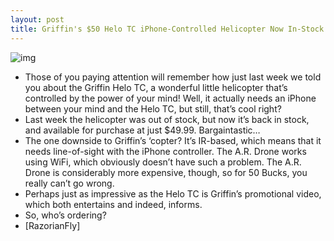 ```yaml
---
layout: post
title: Griffin's $50 Helo TC iPhone-Controlled Helicopter Now In-Stock!
---
```

![img](http://media.idownloadblog.com/wp-content/uploads/2011/08/griffin-tc-helo-1-e1313684463702.jpg)
* Those of you paying attention will remember how just last week we told you about the Griffin Helo TC, a wonderful little helicopter that’s controlled by the power of your mind! Well, it actually needs an iPhone between your mind and the Helo TC, but still, that’s cool right?
* Last week the helicopter was out of stock, but now it’s back in stock, and available for purchase at just $49.99. Bargaintastic…
* The one downside to Griffin’s ‘copter? It’s IR-based, which means that it needs line-of-sight with the iPhone controller. The A.R. Drone works using WiFi, which obviously doesn’t have such a problem. The A.R. Drone is considerably more expensive, though, so for 50 Bucks, you really can’t go wrong.
* Perhaps just as impressive as the Helo TC is Griffin’s promotional video, which both entertains and indeed, informs.
* So, who’s ordering?
* [RazorianFly]

